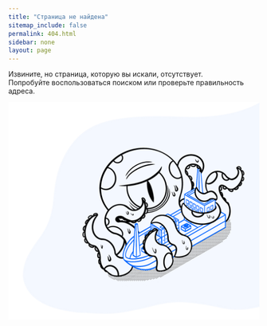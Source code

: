 ```yaml
---
title: "Страница не найдена"
sitemap_include: false
permalink: 404.html
sidebar: none
layout: page
---
```


Извините, но страница, которую вы искали, отсутствует.<br>
Попробуйте воспользоваться поиском или проверьте правильность адреса.

<div class="error-image">
    <img src="/assets/images/404.png" alt="404" data-proofer-ignore>
</div>
